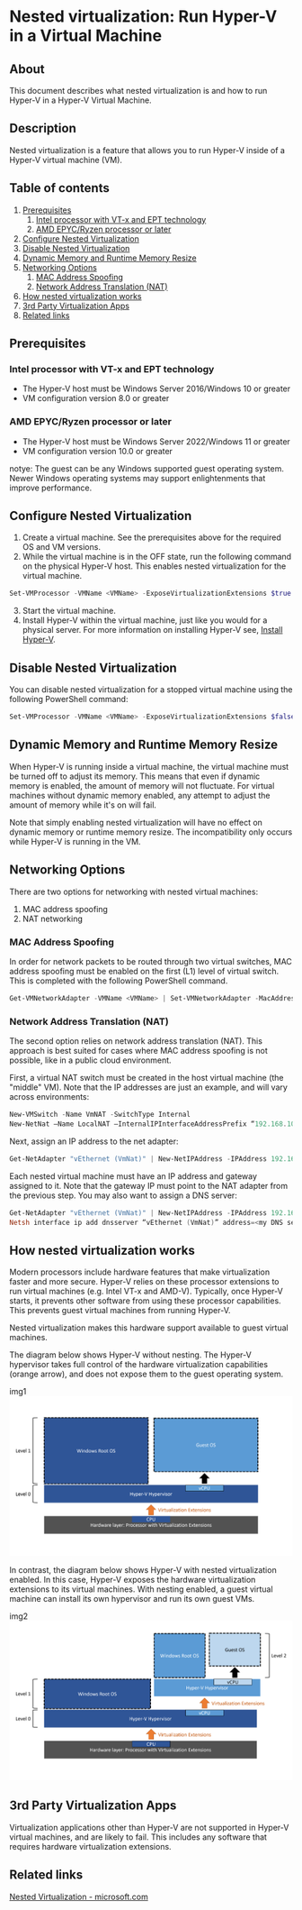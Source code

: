 # Nested virtualization: Run Hyper-V in a Virtual Machine

## About
This document describes what nested virtualization is and how to run Hyper-V in a Hyper-V Virtual Machine.  

## Description
Nested virtualization is a feature that allows you to run Hyper-V inside of a Hyper-V virtual machine (VM).  

## Table of contents
1. [Prerequisites](#prerequisites)
    1. [Intel processor with VT-x and EPT technology](#intel-processor)
    2. [AMD EPYC/Ryzen processor or later](#amd-processor)
2. [Configure Nested Virtualization](#configure-nested-virtualization)
3. [Disable Nested Virtualization](#disable-nested-virtualization)
4. [Dynamic Memory and Runtime Memory Resize](#dynamic-memory-and-runtime-memory-resize)
5. [Networking Options](#networking-options)
    1. [MAC Address Spoofing](#mac-address-spoofing)
    2. [Network Address Translation (NAT)](#network-address-translation-nat)
6. [How nested virtualization works](#how-nested-virtualization-works)
7. [3rd Party Virtualization Apps](#3rd-party-virtualization-apps)
8. [Related links](#related-links)

## Prerequisites <a id="prerequisites"></a>

### Intel processor with VT-x and EPT technology <a id="intel-processor"></a>
- The Hyper-V host must be Windows Server 2016/Windows 10 or greater
- VM configuration version 8.0 or greater

### AMD EPYC/Ryzen processor or later <a id="amd-processor"></a>
- The Hyper-V host must be Windows Server 2022/Windows 11 or greater
- VM configuration version 10.0 or greater

notye: The guest can be any Windows supported guest operating system. Newer Windows operating systems may support enlightenments that improve performance.

## Configure Nested Virtualization <a id="configure-nested-virtualization"></a>
1. Create a virtual machine. See the prerequisites above for the required OS and VM versions.
2. While the virtual machine is in the OFF state, run the following command on the physical Hyper-V host. This enables nested virtualization for the virtual machine.

```powershell
Set-VMProcessor -VMName <VMName> -ExposeVirtualizationExtensions $true
```

3. Start the virtual machine.
4. Install Hyper-V within the virtual machine, just like you would for a physical server. For more information on installing Hyper-V 
see, [Install Hyper-V](https://learn.microsoft.com/en-us/virtualization/hyper-v-on-windows/quick-start/enable-hyper-v).

## Disable Nested Virtualization <a id="disable-nested-virtualization"></a>
You can disable nested virtualization for a stopped virtual machine using the following PowerShell command:
```powershell
Set-VMProcessor -VMName <VMName> -ExposeVirtualizationExtensions $false
```

## Dynamic Memory and Runtime Memory Resize <a id="dynamic-memory-and-runtime-memory-resize"></a>
When Hyper-V is running inside a virtual machine, the virtual machine must be turned off to adjust its memory. This means that even if dynamic memory is enabled, the 
amount of memory will not fluctuate. For virtual machines without dynamic memory enabled, any attempt to adjust the amount of memory while it's on will fail.  

Note that simply enabling nested virtualization will have no effect on dynamic memory or runtime memory resize. The incompatibility only occurs while Hyper-V 
is running in the VM.  

## Networking Options <a id="networking-options"></a>
There are two options for networking with nested virtual machines:
1. MAC address spoofing
2. NAT networking

### MAC Address Spoofing <a id="mac-address-spoofing"></a>
In order for network packets to be routed through two virtual switches, MAC address spoofing must be enabled on the first (L1) level of virtual switch. This is 
completed with the following PowerShell command.  
```powershell
Get-VMNetworkAdapter -VMName <VMName> | Set-VMNetworkAdapter -MacAddressSpoofing On
```

### Network Address Translation (NAT) <a id="network-address-translation-nat"></a>
The second option relies on network address translation (NAT). This approach is best suited for cases where MAC address spoofing is not possible, like in a public 
cloud environment.  

First, a virtual NAT switch must be created in the host virtual machine (the "middle" VM). Note that the IP addresses are just an example, and will vary across 
environments:
```powershell
New-VMSwitch -Name VmNAT -SwitchType Internal
New-NetNat –Name LocalNAT –InternalIPInterfaceAddressPrefix “192.168.100.0/24”
```

Next, assign an IP address to the net adapter:
```powershell
Get-NetAdapter "vEthernet (VmNat)" | New-NetIPAddress -IPAddress 192.168.100.1 -AddressFamily IPv4 -PrefixLength 24
```

Each nested virtual machine must have an IP address and gateway assigned to it. Note that the gateway IP must point to the NAT adapter from the previous step. 
You may also want to assign a DNS server:
```powershell
Get-NetAdapter "vEthernet (VmNat)" | New-NetIPAddress -IPAddress 192.168.100.2 -DefaultGateway 192.168.100.1 -AddressFamily IPv4 -PrefixLength 24
Netsh interface ip add dnsserver “vEthernet (VmNat)” address=<my DNS server>
```

## How nested virtualization works <a id="how-nested-virtualization-works"></a>
Modern processors include hardware features that make virtualization faster and more secure. Hyper-V relies on these processor extensions to run virtual 
machines (e.g. Intel VT-x and AMD-V). Typically, once Hyper-V starts, it prevents other software from using these processor capabilities. This prevents guest 
virtual machines from running Hyper-V.  

Nested virtualization makes this hardware support available to guest virtual machines.  

The diagram below shows Hyper-V without nesting. The Hyper-V hypervisor takes full control of the hardware virtualization capabilities (orange arrow), and 
does not expose them to the guest operating system.  

img1
![Nested Virtualization Disabled](../../img/withoutnestedvirtualization.png "Nested Virtualization Disabled")

In contrast, the diagram below shows Hyper-V with nested virtualization enabled. In this case, Hyper-V exposes the hardware virtualization extensions to its 
virtual machines. With nesting enabled, a guest virtual machine can install its own hypervisor and run its own guest VMs.  

img2
![Nested Virtualization Enabled](../../img/withnestedvirtualization.png "Ubuntu Enabled")

## 3rd Party Virtualization Apps <a id="3rd-party-virtualization-apps"></a>
Virtualization applications other than Hyper-V are not supported in Hyper-V virtual machines, and are likely to fail. This includes any software that requires 
hardware virtualization extensions.

## Related links <a id="related-links"></a>
[Nested Virtualization - microsoft.com](https://learn.microsoft.com/en-us/virtualization/hyper-v-on-windows/user-guide/nested-virtualization)  
